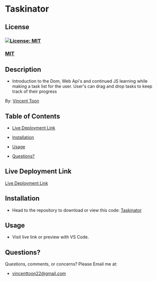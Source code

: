 # Taskinator

## License
### [![License: MIT](https://img.shields.io/badge/License-MIT-yellow.svg)](https://opensource.org/licenses/MIT)
### [MIT](https://opensource.org/licenses/MIT)

## Description

* Introduction to the Dom, Web Api's and continued JS learning while making a task list for the user. User's can drag and drop tasks to keep track of their progress

By: [Vincent Toon](https://github.com/Vincenttoon)

## Table of Contents

* [Live Deployment Link](#live-deployment-link)

* [Installation](#installation)

* [Usage](#usage)

* [Questions?](#questions)

## Live Deployment Link

[Live Deployment Link](https://vincenttoon.github.io/taskinator/)

## Installation

* Head to the repository to download or view this code: [Taskinator](https://github.com/Vincenttoon/taskinator)

## Usage

* Visit live link or preview with VS Code.

## Questions?

Questions, comments, or concerns? Please Email me at:
* vincenttoon22@gmail.com
